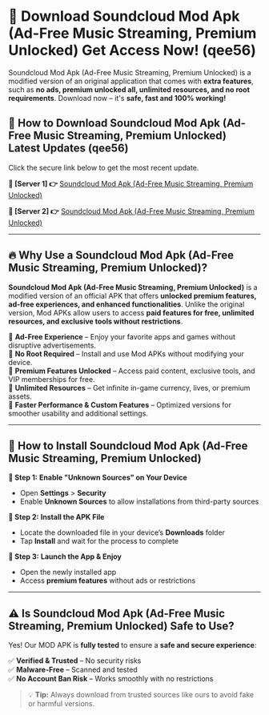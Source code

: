 # 🤖 Download Soundcloud Mod Apk (Ad-Free Music Streaming, Premium Unlocked) Get Access Now! (qee56)

Soundcloud Mod Apk (Ad-Free Music Streaming, Premium Unlocked) is a modified version of an original application that comes with **extra features**, such as **no ads, premium unlocked all, unlimited resources, and no root requirements**. Download now – it's **safe, fast and 100% working!**

## **📱 How to Download Soundcloud Mod Apk (Ad-Free Music Streaming, Premium Unlocked) Latest Updates (qee56)**  
Click the secure link below to get the most recent update.  

 **📌 [Server 1] 👉** [Soundcloud Mod Apk (Ad-Free Music Streaming, Premium Unlocked)](https://hapymods.com?title=Soundcloud+Mod+Apk+(Ad-Free+Music+Streaming,+Premium+Unlocked))

 **📌 [Server 2] 👉** [Soundcloud Mod Apk (Ad-Free Music Streaming, Premium Unlocked)](https://hapymods.com?title=Soundcloud+Mod+Apk+(Ad-Free+Music+Streaming,+Premium+Unlocked))

---

## **🔥 Why Use a Soundcloud Mod Apk (Ad-Free Music Streaming, Premium Unlocked)?**  

**Soundcloud Mod Apk (Ad-Free Music Streaming, Premium Unlocked)** is a modified version of an official APK that offers **unlocked premium features, ad-free experiences, and enhanced functionalities**. Unlike the original version, Mod APKs allow users to access **paid features for free, unlimited resources, and exclusive tools without restrictions**.

🔽 **Ad-Free Experience** – Enjoy your favorite apps and games without disruptive advertisements.  
🔽 **No Root Required** – Install and use Mod APKs without modifying your device.  
🔽 **Premium Features Unlocked** – Access paid content, exclusive tools, and VIP memberships for free.  
🔽 **Unlimited Resources** – Get infinite in-game currency, lives, or premium assets.  
🔽 **Faster Performance & Custom Features** – Optimized versions for smoother usability and additional settings.  

---

## **🚀 How to Install Soundcloud Mod Apk (Ad-Free Music Streaming, Premium Unlocked)**  

**🔹 Step 1:** **Enable "Unknown Sources" on Your Device**  
- Open **Settings** > **Security**  
- Enable **Unknown Sources** to allow installations from third-party sources  

**🔹 Step 2:** **Install the APK File**  
- Locate the downloaded file in your device’s **Downloads** folder  
- Tap **Install** and wait for the process to complete  

**🔹 Step 3:** **Launch the App & Enjoy**  
- Open the newly installed app  
- Access **premium features** without ads or restrictions  

---

## **⚠️ Is Soundcloud Mod Apk (Ad-Free Music Streaming, Premium Unlocked) Safe to Use?**  

Yes! Our MOD APK is **fully tested** to ensure a **safe and secure experience**:

✅ **Verified & Trusted** – No security risks  
✅ **Malware-Free** – Scanned and tested  
✅ **No Account Ban Risk** – Works smoothly with no restrictions  

> 💡 **Tip:** Always download from trusted sources like ours to avoid fake or harmful versions.